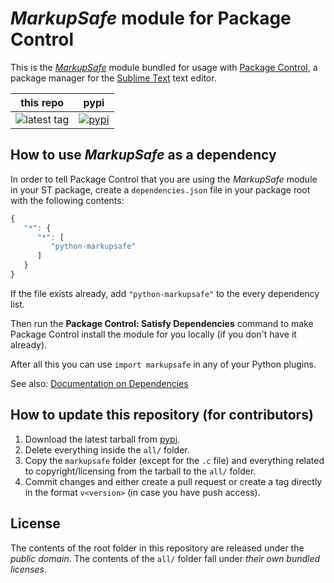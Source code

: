 # *MarkupSafe* module for Package Control

This is the *[MarkupSafe][]* module
bundled for usage with [Package Control][],
a package manager
for the [Sublime Text][] text editor.


this repo | pypi
---- | ----
![latest tag](https://img.shields.io/github/tag/packagecontrol/MarkupSafe.svg) | [![pypi](https://img.shields.io/pypi/v/MarkupSafe.svg)][pypi]


## How to use *MarkupSafe* as a dependency

In order to tell Package Control
that you are using the *MarkupSafe* module
in your ST package,
create a `dependencies.json` file
in your package root
with the following contents:

```js
{
   "*": {
      "*": [
         "python-markupsafe"
      ]
   }
}
```

If the file exists already,
add `"python-markupsafe"` to the every dependency list.

Then run the **Package Control: Satisfy Dependencies** command
to make Package Control
install the module for you locally
(if you don't have it already).

After all this
you can use `import markupsafe`
in any of your Python plugins.

See also:
[Documentation on Dependencies](https://packagecontrol.io/docs/dependencies)


## How to update this repository (for contributors)

1. Download the latest tarball
   from [pypi][].
2. Delete everything inside the `all/` folder.
3. Copy the `markupsafe` folder (except for the `.c` file)
   and everything related to copyright/licensing
   from the tarball
   to the `all/` folder.
4. Commit changes
   and either create a pull request
   or create a tag directly
   in the format `v<version>`
   (in case you have push access).


## License

The contents of the root folder
in this repository
are released
under the *public domain*.
The contents of the `all/` folder
fall under *their own bundled licenses*.


[MarkupSafe]: https://palletsprojects.com/p/MarkupSafe/
[Package Control]: https://packagecontrol.io/
[Sublime Text]: https://sublimetext.com/
[pypi]: https://pypi.python.org/pypi/MarkupSafe
